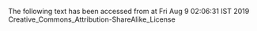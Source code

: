 The following text has been accessed from at Fri Aug 9 02:06:31 IST 2019
Creative_Commons_Attribution-ShareAlike_License
